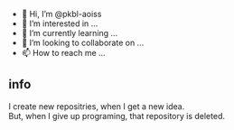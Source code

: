 - 👋 Hi, I’m @pkbl-aoiss
- 👀 I’m interested in ...
- 🌱 I’m currently learning ...
- 💞️ I’m looking to collaborate on ...
- 📫 How to reach me ...

## info

I create new repositries, when I get a new idea.  
But, when I give up programing, that repository is deleted.

<!---
pkbl-aoiss/pkbl-aoiss is a ✨ special ✨ repository because its `README.md` (this file) appears on your GitHub profile.
You can click the Preview link to take a look at your changes.
--->
